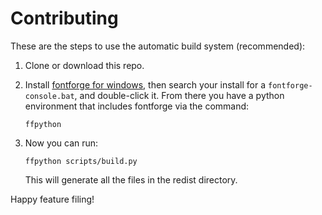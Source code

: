 # Contributing

These are the steps to use the automatic build system (recommended):

1) Clone or download this repo.

2) Install [fontforge for windows](https://fontforge.github.io/en-US/), then search your install for a `fontforge-console.bat`, and double-click it. From there you have a python environment that includes fontforge via the command:

    `ffpython`

3) Now you can run:

    `ffpython scripts/build.py`

    This will generate all the files in the redist directory.

Happy feature filing!
